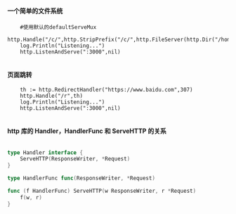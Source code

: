 #### 一个简单的文件系统

```  
    #使用默认的defaultServeMux
	http.Handle("/c/",http.StripPrefix("/c/",http.FileServer(http.Dir("/home/meng/a"))))
	log.Println("Listening...")
	http.ListenAndServe(":3000",nil)
	
```

#### 页面跳转

```  
	th := http.RedirectHandler("https://www.baidu.com",307)
	http.Handle("/r",th)
	log.Println("Listening...")
	http.ListenAndServe(":3000",nil)
	
```

#### http 库的 Handler，HandlerFunc 和 ServeHTTP 的关系

```go

type Handler interface {
    ServeHTTP(ResponseWriter, *Request)
}

type HandlerFunc func(ResponseWriter, *Request)

func (f HandlerFunc) ServeHTTP(w ResponseWriter, r *Request)
    f(w, r)
}

```